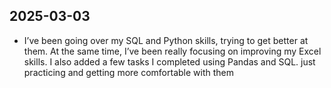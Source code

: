 ## 2025-03-03
- I’ve been going over my SQL and Python skills, trying to get better at them. At the same time, I’ve been really focusing on improving my Excel skills. I also added a few tasks I completed using Pandas and SQL. just practicing and getting more comfortable with them